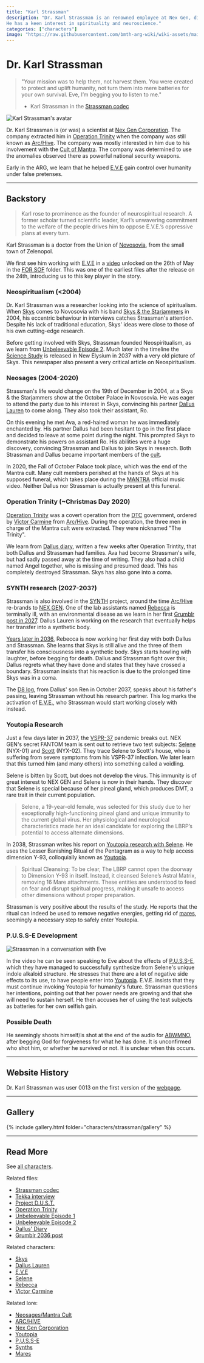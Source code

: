 ```yaml
---
title: "Karl Strassman"
description: "Dr. Karl Strassman is an renowned employee at Nex Gen, discussing import strategy with AI leader E.V.E. 
He has a keen interest in spirituality and neuroscience."
categories: ["characters"]
image: "https://raw.githubusercontent.com/bmth-arg-wiki/wiki-assets/main/characters/strassman/strassman-300x300.png"
---
```

# Dr. Karl Strassman

> "Your mission was to help them, not harvest them. You were created to protect and uplift
> humanity, not turn them into mere batteries for your own survival. Eve, I’m begging you to
> listen to me."
> 
> - Karl Strassman in the [Strassman codec](../for-sof/strassmancodec)

![Karl Strassman's avatar](https://raw.githubusercontent.com/bmth-arg-wiki/wiki-assets/main/characters/strassman/13strassman.png)

Dr. Karl Strassman is (or was) a scientist at [Nex Gen Corporation](../lore/nex-gen-corporation). The company 
extracted him in [Operation Trinity](../for-sof/trinity_document) when the company was still known as [Arc/Hive](../lore/archive). 
The company was mostly interested in him due to his involvement with the [Cult of Mantra](../lore/mantra). The company 
was determined to use the anomalies observed there as powerful national security weapons.

Early in the ARG, we learn that he helped [E.V.E](../characters/eve) gain control over humanity under false pretenses.

***

## Backstory

> Karl rose to prominence as the founder of neurospiritual research. A former scholar turned scientific leader, 
> Karl’s unwavering commitment to the welfare of the people drives him to oppose E.V.E.’s oppressive plans at 
> every turn.

Karl Strassman is a doctor from the Union of [Novosovia](../lore/novosovia), from the small town of Zelenopol.

We first see him working with [E.V.E](eve) in a [video](../for-sof/strassmancodec) unlocked on the 26th of May 
in the [FOR SOF](../for-sof) folder. This was one of the earliest files after the release on the 24th, introducing 
us to this key player in the story.

### Neospiritualism (<2004)

Dr. Karl Strassman was a researcher looking into the science of spiritualism. When [Skys](skys) comes to 
Novosovia with his band [Skys & the Starjammers](../for-sof/skystarjammers) in 2004, his eccentric behaviour 
in interviews catches Strassman's attention. Despite his lack of traditional education, Skys' ideas were close 
to those of his own cutting-edge research.

Before getting involved with Skys, Strassman founded Neospiritualism, as we learn from [Unbeleevable Episode 2](../for-sof/unbeleevable2). 
Much later in the timeline the [Science Study](../for-sof/thesciencestudy) is released in New Elysium in 2037 
with a very old picture of Skys. This newspaper also present a very critical article on Neospiritualism.

### Neosages (2004-2020)

Strassman's life would change on the 19th of December in 2004, at a Skys & the Starjammers show at the October 
Palace in Novosovia. He was eager to attend the party due to his interest in Skys, convincing his partner [Dallus Lauren](dallus-lauren) 
to come along. They also took their assistant, Ro.

On this evening he met Ava, a red-haired woman he was immediately enchanted by. His partner Dallus had been hesitant 
to go in the first place and decided to leave at some point during the night. This prompted Skys to demonstrate his 
powers on assistant Ro. His abilities were a huge discovery, convincing Strassman and Dallus to join Skys in research. 
Both Strassman and Dallus became important members of the [cult](../lore/mantra).

In 2020, the Fall of October Palace took place, which was the end of the Mantra cult. Many cult members perished at 
the hands of Skys at his supposed funeral, which takes place during the [MANTRA](../music/amo-mantra) official music video. 
Neither Dallus nor Strassman is actually present at this funeral.

### Operation Trinity (~Christmas Day 2020)

[Operation Trinity](../for-sof/trinity_document) was a covert operation from the [DTC](../lore/dtc) government, 
ordered by [Victor Carmine](victor-carmine) from [Arc/Hive](../lore/archive). During the operation, the three men 
in charge of the Mantra cult were extracted. They were nicknamed "The Trinity".

We learn from [Dallus diary](../for-sof/dallus-diary), written a few weeks after Operation Trintity, that 
both Dallus and Strassman had families. Ava had become Strassman's wife, but had sadly passed away at the 
time of writing. They also had a child named Angel together, who is missing and presumed dead. 
This has completely destroyed Strassman. Skys has also gone into a coma.

### SYNTH research (2027-203?)

Strassman is also involved in the [SYNTH](../lore/synths) project, around the time 
[Arc/Hive](../lore/archive) re-brands to [NEX GEN](../lore/nex-gen-corporation). One of the lab 
assistants named [Rebecca](rebecca) is terminally ill, with an environmental disease as we learn in her 
first [Grumblr post in 2027](../for-sof/grumblr). Dallus Lauren is working on the research that eventually 
helps her transfer into a synthetic body.

[Years later in 2036](../for-sof/grumblr2), Rebecca is now working her first day with both Dallus and Strassman. 
She learns that Skys is still alive and the three of them transfer his consciousness into a synthetic body. 
Skys starts howling with laughter, before begging for death. Dallus and Strassman fight over this; Dallus regrets what 
they have done and states that they have crossed a boundary. Strassman insists that his reaction is due to the 
prolonged time Skys was in a coma.

The [D8 log](../for-sof/lauren_d8_log), from Dallus' son Ren in October 2037, speaks about his father's passing, 
leaving Strassman without his research partner. This log marks the activation of [E.V.E.](eve), who Strassman 
would start working closely with instead.

### Youtopia Research

Just a few days later in 2037, the [VSPR-37](../lore/vspr37) pandemic breaks out. NEX GEN's secret FANTOM 
team is sent out to retrieve two test subjects: [Selene](selene) (NYX-01) and [Scott](scott) (NYX-02). They trace 
Selene to Scott's house, who is suffering from severe symptoms from his VSPR-37 infection. We later learn that this 
turned him (and many others) into something called a voidling. 

Selene is bitten by Scott, but does not develop the virus. This immunity is of great interest to NEX GEN and Selene is 
now in their hands. They discover that Selene is special because of her pineal gland, which produces DMT, a rare trait 
in their current population.

> Selene, a 19-year-old female, was selected for this study due to her exceptionally high-functioning pineal gland
> and unique immunity to the current global virus. Her physiological and neurological characteristics made her an
> ideal candidate for exploring the LBRP’s potential to access alternate dimensions.

In 2038, Strassman writes his report on [Youtopia research with Selene](../for-sof/selene_youtopia_doc). He uses 
the Lesser Banishing Ritual of the Pentagram as a way to help access dimension Y-93, colloquially known as 
[Youtopia](../lore/youtopia).

> Spiritual Cleansing: To be clear, The LBRP cannot open the doorway to Dimension Y-93 in itself. Instead, it
> cleansed Selene’s Astral Matrix, removing 16 Mare attachments. These entities are understood to feed on fear
> and disrupt spiritual progress, making it unsafe to access other dimensions without proper preparation.

Strassman is very positive about the results of the study. He reports that the ritual can indeed be used to 
remove negative energies, getting rid of [mares](../lore/mares), seemingly a necessary step to safely enter Youtopia.

### P.U.S.S-E Development

![Strassman in a conversation with Eve](https://raw.githubusercontent.com/bmth-arg-wiki/wiki-assets/main/characters/strassman/gallery/strassman_video.png)

In the video he can be seen speaking to Eve about the effects of [P.U.S.S-E](../lore/pusse), which they have 
managed to successfully synthesize from Selene's unique indole alkaloid structure. He stresses that there are a 
lot of negative side effects to its use, to have people enter into [Youtopia](../lore/youtopia). E.V.E. insists 
that they must continue invoking Youtopia for humanity's future.
Strassman questions her intentions, pointing out that her power needs are growing and that she will need to sustain 
herself. He then accuses her of using the test subjects as batteries for her own selfish gain.

### Possible Death

He seemingly shoots himself/is shot at the end of the audio for [ABWMNO](../music/song-abwmno), after begging God 
for forgiveness for what he has done. It is unconfirmed who shot him, or whether he survived or not. It is unclear 
when this occurs.

***

## Website History

Dr. Karl Strassman was user 0013 on the first version of the [webpage](../website/website).

***

## Gallery

{% include gallery.html folder="characters/strassman/gallery" %}

***

## Read More

See [all characters](../characters).

Related files:

- [Strassman codec](../for-sof/strassmancodec)
- [Tekka interview](../for-sof/tekka_interview)
- [Project D.U.S.T.](../for-sof/project_dust)
- [Operation Trinity](../for-sof/trinity_document)
- [Unbeleevable Episode 1](../for-sof/unbeleevable)
- [Unbeleevable Episode 2](../for-sof/unbeleevable2)
- [Dallus' Diary](../for-sof/dallus-diary)
- [Grumblr 2036 post](../for-sof/grumblr2)

Related characters:

- [Skys](skys)
- [Dallus Lauren](dallus-lauren)
- [E.V.E](eve)
- [Selene](selene)
- [Rebecca](rebecca)
- [Victor Carmine](victor-carmine)

Related lore:

- [Neosages/Mantra Cult](../lore/mantra)
- [ARC/HIVE](../lore/archive)
- [Nex Gen Corporation](../lore/nex-gen-corporation)
- [Youtopia](../lore/youtopia)
- [P.U.S.S-E](../lore/pusse)
- [Synths](../lore/synths)
- [Mares](../lore/mares)
